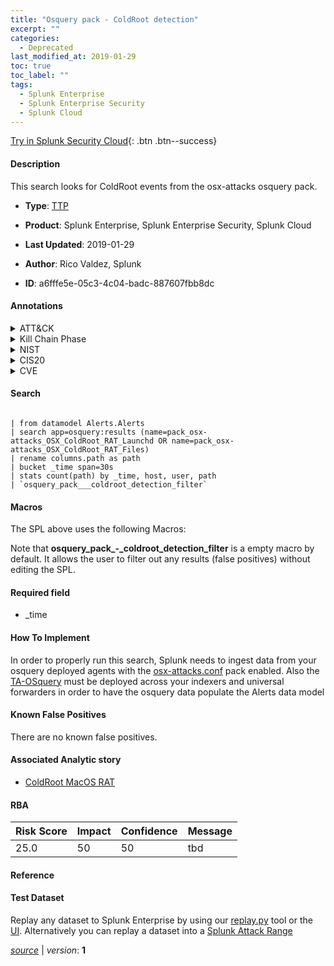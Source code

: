 ```yaml
---
title: "Osquery pack - ColdRoot detection"
excerpt: ""
categories:
  - Deprecated
last_modified_at: 2019-01-29
toc: true
toc_label: ""
tags:
  - Splunk Enterprise
  - Splunk Enterprise Security
  - Splunk Cloud
---
```




[Try in Splunk Security Cloud](https://www.splunk.com/en_us/products/cyber-security.html){: .btn .btn--success}

#### Description

This search looks for ColdRoot events from the osx-attacks osquery pack.

- **Type**: [TTP](https://github.com/splunk/security_content/wiki/Detection-Analytic-Types)
- **Product**: Splunk Enterprise, Splunk Enterprise Security, Splunk Cloud

- **Last Updated**: 2019-01-29
- **Author**: Rico Valdez, Splunk
- **ID**: a6fffe5e-05c3-4c04-badc-887607fbb8dc


#### Annotations

<details>
  <summary>ATT&CK</summary>

<div markdown="1">

</div>
</details>


<details>
  <summary>Kill Chain Phase</summary>

<div markdown="1">

* Installation
* Command & Control


</div>
</details>


<details>
  <summary>NIST</summary>

<div markdown="1">

* DE.DP
* DE.CM
* PR.PT



</div>
</details>

<details>
  <summary>CIS20</summary>

<div markdown="1">

* CIS 4
* CIS 8



</div>
</details>

<details>
  <summary>CVE</summary>

<div markdown="1">


</div>
</details>

#### Search

```

| from datamodel Alerts.Alerts 
| search app=osquery:results (name=pack_osx-attacks_OSX_ColdRoot_RAT_Launchd OR name=pack_osx-attacks_OSX_ColdRoot_RAT_Files) 
| rename columns.path as path 
| bucket _time span=30s 
| stats count(path) by _time, host, user, path 
| `osquery_pack___coldroot_detection_filter`
```

#### Macros
The SPL above uses the following Macros:

Note that **osquery_pack_-_coldroot_detection_filter** is a empty macro by default. It allows the user to filter out any results (false positives) without editing the SPL.

#### Required field
* _time


#### How To Implement
In order to properly run this search, Splunk needs to ingest data from your osquery deployed agents with the [osx-attacks.conf](https://github.com/facebook/osquery/blob/experimental/packs/osx-attacks.conf#L599) pack enabled. Also the [TA-OSquery](https://github.com/d1vious/TA-osquery) must be deployed across your indexers and universal forwarders in order to have the osquery data populate the Alerts data model

#### Known False Positives
There are no known false positives.

#### Associated Analytic story
* [ColdRoot MacOS RAT](/stories/coldroot_macos_rat)




#### RBA

| Risk Score  | Impact      | Confidence   | Message      |
| ----------- | ----------- |--------------|--------------|
| 25.0 | 50 | 50 | tbd |


#### Reference


#### Test Dataset
Replay any dataset to Splunk Enterprise by using our [replay.py](https://github.com/splunk/attack_data#using-replaypy) tool or the [UI](https://github.com/splunk/attack_data#using-ui).
Alternatively you can replay a dataset into a [Splunk Attack Range](https://github.com/splunk/attack_range#replay-dumps-into-attack-range-splunk-server)



[*source*](https://github.com/splunk/security_content/tree/develop/detections/deprecated/osquery_pack___coldroot_detection.yml) \| *version*: **1**